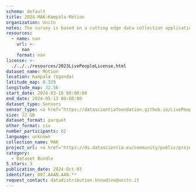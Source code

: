 ```yaml
---
schema: default
title: 2024-MAK-Kampala-Motion
organization: Unitn
notes: The survey is based on a cutting edge data collection application called iLog1, developed by the University of Trento (Italy). Once installed on your smartphone and given the permission to collect the data, the iLog app will ask you information on the following topics (a) Socio-demographics (e.g., age, gender, nationality); (b) Social relations with peers and classmates; (c) Personality, Values and Competences; (d) Cultural consumption and activities (e.g., sports, cooking and shopping habits); (e) Mobility. After this information, the app will start sending every 30 minutes for 2 weeks the request to answer to four questions that require a few seconds of your time ("Where are you?"; "With whom are you?"; "What are you doing?"; and "What mood are you?"). Furthermore, the app will automatically collect data from your smartphone's sensors for 2 months. An example of sensors are location, bluetooth or if your smartphone is on or off (you can find a complete list of sensors in the Privacy Statement and within the iLog app itself). 
resources:
  - name: nan
    url: >-
      nan
    format: nan
license: >-
  ./../../resources/2023LivePeopleLicense.html
dataset_name: Motion
location: Kampala (Uganda)
latitude_map: 0.335
longitude_map: 32.56
start_date: 2024-03-18 00:00:00
end_date: 2024-05-13 00:00:00
dataset_type: Sensors
sensor_type: <a href="https://datascientiafoundation.github.io/LivePeople/datasets/2024-MAK-Kampala-Accelerometer%20Event/">accelerometer</a>, <a href="https://datascientiafoundation.github.io/LivePeople/datasets/2024-MAK-Kampala-Accelerometer%20Uncalibrated/">accelerometer uncalibrated</a>, <a href="https://datascientiafoundation.github.io/LivePeople/datasets/2024-MAK-Kampala-Activities/">activities</a>,<a href="https://datascientiafoundation.github.io/LivePeople/datasets/2024-MAK-Kampala-Step%20Counter%20Event/">step counter</a>,  <a href="https://datascientiafoundation.github.io/LivePeople/datasets/2024-MAK-Kampala-Step%20Detector%20Event/">step detector</a> ,<a href="https://datascientiafoundation.github.io/LivePeople/datasets/2024-MAK-Kampala-Gyroscope%20Event/"> gyroscope </a>, <a href="https://datascientiafoundation.github.io/LivePeople/datasets/2024-MAK-Kampala-Gyroscope%20Uncalibrated/"> gyroscope uncalibrated</a>, <a href="https://datascientiafoundation.github.io/LivePeople/datasets/2024-MAK-Kampala-Rotationvector/"> rotation </a>
size: 12 GB
dataset_format: parquet
other_format: csv
number_participants: 62
language: unknown
collection_name: MAK
project_url: <a href="https://ds.datascientia.eu/community/public/projects/896bbb55-5ee2-4653-9b43-69cc88633ec12">https://ds.datascientia.eu/community/public/projects/896bbb55-5ee2-4653-9b43-69cc88633ec12</a>
category:
  - Dataset Bundle
5_stars: 3
publication_date: 2024-Oct-03
identifier: 007.AAAN.AAN.**
request_contact: datadistribution.knowdive@unitn.it
---
```

